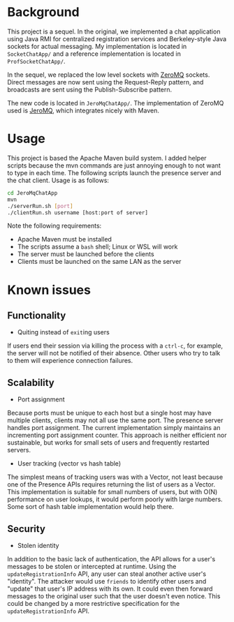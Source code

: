 
# Background

This project is a sequel. In the original, we implemented a chat application using Java RMI for
centralized registration services and Berkeley-style Java sockets for actual messaging. My
implementation is located in `SocketChatApp/` and a reference implementation is located in
`ProfSocketChatApp/`.

In the sequel, we replaced the low level sockets with [ZeroMQ](http://zeromq.org) sockets. Direct
messages are now sent using the Request-Reply pattern, and broadcasts are sent using the
Publish-Subscribe pattern.

The new code is located in `JeroMqChatApp/`. The implementation of ZeroMQ used is
[JeroMQ](https://github.com/zeromq/jeromq), which integrates nicely with Maven.

# Usage

This project is based the Apache Maven build system. I added helper scripts because the mvn commands
are just annoying enough to not want to type in each time. The following scripts launch the presence
server and the chat client. Usage is as follows:
```sh
cd JeroMqChatApp
mvn
./serverRun.sh [port]
./clientRun.sh username [host:port of server]
```
Note the following requirements:
- Apache Maven must be installed
- The scripts assume a `bash` shell; Linux or WSL will work
- The server must be launched before the clients
- Clients must be launched on the same LAN as the server

# Known issues

## Functionality

- Quiting instead of `exit`ing users

If users end their session via killing the process with a `ctrl-c`, for example, the server will not
be notified of their absence. Other users who try to talk to them will experience connection
failures.

## Scalability

- Port assignment

Because ports must be unique to each host but a single host may have multiple clients, clients may
not all use the same port. The presence server handles port assignment. The current implementation
simply maintains an incrementing port assignment counter. This approach is neither efficient nor
sustainable, but works for small sets of users and frequently restarted servers.

- User tracking (vector vs hash table)

The simplest means of tracking users was with a Vector, not least because one of the Presence APIs
requires returning the list of users as a Vector. This implementation is suitable for small numbers
of users, but with O(N) performance on user lookups, it would perform poorly with large numbers.
Some sort of hash table implementation would help there.

## Security

- Stolen identity

In addition to the basic lack of authentication, the API allows for a user's messages to be stolen
or intercepted at runtime. Using the `updateRegistrationInfo` API, any user can steal another active user's
"identity". The attacker would use `friends` to identify other users and "update" that user's
IP address with its own. It could even then forward messages to the original user such that the
user doesn't even notice. This could be changed by a more restrictive specification for the
`updateRegistrationInfo` API.
